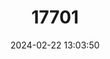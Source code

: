 ---
title: "17701"
category: "Pleurocera foremani"
draft: false
date: 2024-02-22 13:03:50
languages:
  English: ["Foreman's High-spired Riversnail", "Rough Hornsnail"]
---